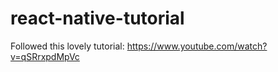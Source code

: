 # react-native-tutorial

Followed this lovely tutorial: https://www.youtube.com/watch?v=qSRrxpdMpVc
